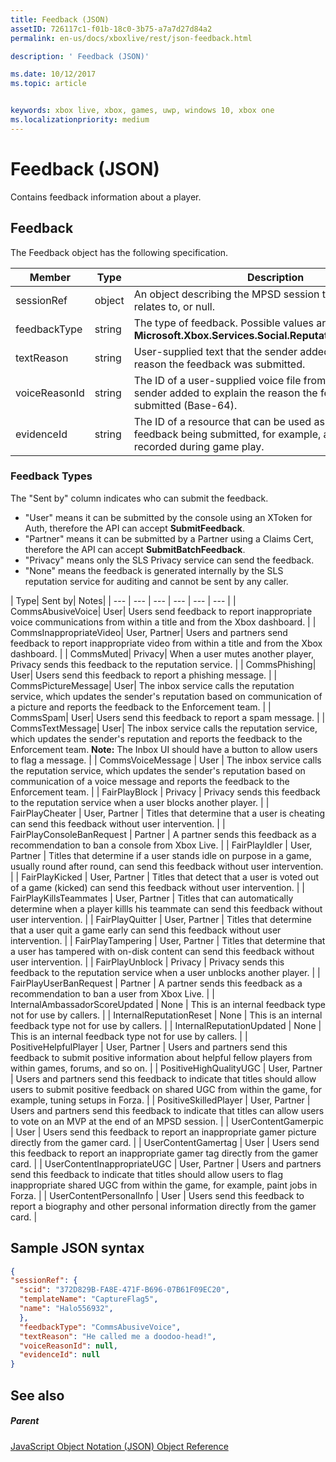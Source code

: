 ```yaml
---
title: Feedback (JSON)
assetID: 726117c1-f01b-18c0-3b75-a7a7d27d84a2
permalink: en-us/docs/xboxlive/rest/json-feedback.html

description: ' Feedback (JSON)'

ms.date: 10/12/2017
ms.topic: article


keywords: xbox live, xbox, games, uwp, windows 10, xbox one
ms.localizationpriority: medium
---
```



# Feedback (JSON)
Contains feedback information about a player.
<a id="ID4EN"></a>


## Feedback

The Feedback object has the following specification.

| Member| Type| Description|
| --- | --- | --- |
| sessionRef| object | An object describing the MPSD session this feedback relates to, or null. |
| feedbackType| string | The type of feedback. Possible values are defined in the <b>Microsoft.Xbox.Services.Social.ReputationFeedbackType</b>. |
| textReason| string| User-supplied text that the sender added to explain the reason the feedback was submitted. |
| voiceReasonId| string| The ID of a user-supplied voice file from Kinect that the sender added to explain the reason the feedback was submitted (Base-64). |
| evidenceId| string| The ID of a resource that can be used as evidence of the feedback being submitted, for example, a video file recorded during game play. |

<a id="ID4EVC"></a>


### Feedback Types

The "Sent by" column indicates who can submit the feedback.

   * "User" means it can be submitted by the console using an XToken for Auth, therefore the API can accept **SubmitFeedback**.
   * "Partner" means it can be submitted by a Partner using a Claims Cert, therefore the API can accept **SubmitBatchFeedback**.
   * "Privacy" means only the SLS Privacy service can send the feedback.
   * "None" means the feedback is generated internally by the SLS reputation service for auditing and cannot be sent by any caller.

| Type| Sent by| Notes|
| --- | --- | --- | --- | --- | --- |
| CommsAbusiveVoice| User| Users send feedback to report inappropriate voice communications from within a title and from the Xbox dashboard. |
| CommsInappropriateVideo| User, Partner| Users and partners send feedback to report inappropriate video from within a title and from the Xbox dashboard. |
| CommsMuted| Privacy| When a user mutes another player, Privacy sends this feedback to the reputation service. |
| CommsPhishing| User| Users send this feedback to report a phishing message. |
| CommsPictureMessage| User| The inbox service calls the reputation service, which updates the sender's reputation based on communication of a picture and reports the feedback to the Enforcement team. |
| CommsSpam| User| Users send this feedback to report a spam message. |
| CommsTextMessage| User| The inbox service calls the reputation service, which updates the sender's reputation and reports the feedback to the Enforcement team. **Note:** The Inbox UI should have a button to allow users to flag a message. |
  | CommsVoiceMessage | User | The inbox service calls the reputation service, which updates the sender's reputation based on communication of a voice message and reports the feedback to the Enforcement team.  |
  | FairPlayBlock | Privacy | Privacy sends this feedback to the reputation service when a user blocks another player.  |
  | FairPlayCheater | User, Partner | Titles that determine that a user is cheating can send this feedback without user intervention.  |
  | FairPlayConsoleBanRequest | Partner | A partner sends this feedback as a recommendation to ban a console from Xbox Live.  |
  | FairPlayIdler | User, Partner | Titles that determine if a user stands idle on purpose in a game, usually round after round, can send this feedback without user intervention.  |
  | FairPlayKicked | User, Partner | Titles that detect that a user is voted out of a game (kicked) can send this feedback without user intervention.  |
  | FairPlayKillsTeammates | User, Partner | Titles that can automatically determine when a player killls his teammate can send this feedback without user intervention.  |
  | FairPlayQuitter | User, Partner | Titles that determine that a user quit a game early can send this feedback without user intervention.  |
  | FairPlayTampering | User, Partner | Titles that determine that a user has tampered with on-disk content can send this feedback without user intervention.  |
  | FairPlayUnblock | Privacy | Privacy sends this feedback to the reputation service when a user unblocks another player.  |
  | FairPlayUserBanRequest | Partner | A partner sends this feedback as a recommendation to ban a user from Xbox Live.  |
  | InternalAmbassadorScoreUpdated | None | This is an internal feedback type not for use by callers.  |
  | InternalReputationReset | None | This is an internal feedback type not for use by callers.  |
  | InternalReputationUpdated | None | This is an internal feedback type not for use by callers.  |
  | PositiveHelpfulPlayer | User, Partner | Users and partners send this feedback to submit positive information about helpful fellow players from within games, forums, and so on.  |
  | PositiveHighQualityUGC | User, Partner | Users and partners send this feedback to indicate that titles should allow users to submit positive feedback on shared UGC from within the game, for example, tuning setups in Forza.  |
  | PositiveSkilledPlayer | User, Partner | Users and partners send this feedback to indicate that titles can allow users to vote on an MVP at the end of an MPSD session.  |
  | UserContentGamerpic | User | Users send this feedback to report an inappropriate gamer picture directly from the gamer card.  |
  | UserContentGamertag | User | Users send this feedback to report an inappropriate gamer tag directly from the gamer card.  |
  | UserContentInappropriateUGC | User, Partner | Users and partners send this feedback to indicate that titles should allow users to flag inappropriate shared UGC from within the game, for example, paint jobs in Forza.  |
  | UserContentPersonalInfo | User | Users send this feedback to report a biography and other personal information directly from the gamer card.  |

<a id="ID4EFEAC"></a>


## Sample JSON syntax


```json
{
"sessionRef": {
  "scid": "372D829B-FA8E-471F-B696-07B61F09EC20",
  "templateName": "CaptureFlag5",
  "name": "Halo556932",
  },
  "feedbackType": "CommsAbusiveVoice",
  "textReason": "He called me a doodoo-head!",
  "voiceReasonId": null,
  "evidenceId": null
}

```


<a id="ID4EOEAC"></a>


## See also

<a id="ID4EQEAC"></a>


##### Parent

[JavaScript Object Notation (JSON) Object Reference](atoc-xboxlivews-reference-json.md)
